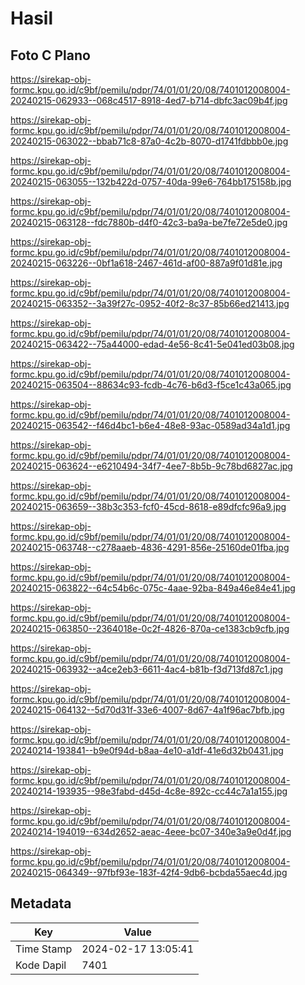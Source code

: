 # Hasil

## Foto C Plano

https://sirekap-obj-formc.kpu.go.id/c9bf/pemilu/pdpr/74/01/01/20/08/7401012008004-20240215-062933--068c4517-8918-4ed7-b714-dbfc3ac09b4f.jpg

https://sirekap-obj-formc.kpu.go.id/c9bf/pemilu/pdpr/74/01/01/20/08/7401012008004-20240215-063022--bbab71c8-87a0-4c2b-8070-d1741fdbbb0e.jpg

https://sirekap-obj-formc.kpu.go.id/c9bf/pemilu/pdpr/74/01/01/20/08/7401012008004-20240215-063055--132b422d-0757-40da-99e6-764bb175158b.jpg

https://sirekap-obj-formc.kpu.go.id/c9bf/pemilu/pdpr/74/01/01/20/08/7401012008004-20240215-063128--fdc7880b-d4f0-42c3-ba9a-be7fe72e5de0.jpg

https://sirekap-obj-formc.kpu.go.id/c9bf/pemilu/pdpr/74/01/01/20/08/7401012008004-20240215-063226--0bf1a618-2467-461d-af00-887a9f01d81e.jpg

https://sirekap-obj-formc.kpu.go.id/c9bf/pemilu/pdpr/74/01/01/20/08/7401012008004-20240215-063352--3a39f27c-0952-40f2-8c37-85b66ed21413.jpg

https://sirekap-obj-formc.kpu.go.id/c9bf/pemilu/pdpr/74/01/01/20/08/7401012008004-20240215-063422--75a44000-edad-4e56-8c41-5e041ed03b08.jpg

https://sirekap-obj-formc.kpu.go.id/c9bf/pemilu/pdpr/74/01/01/20/08/7401012008004-20240215-063504--88634c93-fcdb-4c76-b6d3-f5ce1c43a065.jpg

https://sirekap-obj-formc.kpu.go.id/c9bf/pemilu/pdpr/74/01/01/20/08/7401012008004-20240215-063542--f46d4bc1-b6e4-48e8-93ac-0589ad34a1d1.jpg

https://sirekap-obj-formc.kpu.go.id/c9bf/pemilu/pdpr/74/01/01/20/08/7401012008004-20240215-063624--e6210494-34f7-4ee7-8b5b-9c78bd6827ac.jpg

https://sirekap-obj-formc.kpu.go.id/c9bf/pemilu/pdpr/74/01/01/20/08/7401012008004-20240215-063659--38b3c353-fcf0-45cd-8618-e89dfcfc96a9.jpg

https://sirekap-obj-formc.kpu.go.id/c9bf/pemilu/pdpr/74/01/01/20/08/7401012008004-20240215-063748--c278aaeb-4836-4291-856e-25160de01fba.jpg

https://sirekap-obj-formc.kpu.go.id/c9bf/pemilu/pdpr/74/01/01/20/08/7401012008004-20240215-063822--64c54b6c-075c-4aae-92ba-849a46e84e41.jpg

https://sirekap-obj-formc.kpu.go.id/c9bf/pemilu/pdpr/74/01/01/20/08/7401012008004-20240215-063850--2364018e-0c2f-4826-870a-ce1383cb9cfb.jpg

https://sirekap-obj-formc.kpu.go.id/c9bf/pemilu/pdpr/74/01/01/20/08/7401012008004-20240215-063932--a4ce2eb3-6611-4ac4-b81b-f3d713fd87c1.jpg

https://sirekap-obj-formc.kpu.go.id/c9bf/pemilu/pdpr/74/01/01/20/08/7401012008004-20240215-064132--5d70d31f-33e6-4007-8d67-4a1f96ac7bfb.jpg

https://sirekap-obj-formc.kpu.go.id/c9bf/pemilu/pdpr/74/01/01/20/08/7401012008004-20240214-193841--b9e0f94d-b8aa-4e10-a1df-41e6d32b0431.jpg

https://sirekap-obj-formc.kpu.go.id/c9bf/pemilu/pdpr/74/01/01/20/08/7401012008004-20240214-193935--98e3fabd-d45d-4c8e-892c-cc44c7a1a155.jpg

https://sirekap-obj-formc.kpu.go.id/c9bf/pemilu/pdpr/74/01/01/20/08/7401012008004-20240214-194019--634d2652-aeac-4eee-bc07-340e3a9e0d4f.jpg

https://sirekap-obj-formc.kpu.go.id/c9bf/pemilu/pdpr/74/01/01/20/08/7401012008004-20240215-064349--97fbf93e-183f-42f4-9db6-bcbda55aec4d.jpg


## Metadata

| Key        | Value               |
| ---------- | ------------------- |
| Time Stamp | 2024-02-17 13:05:41 |
| Kode Dapil | 7401                |



